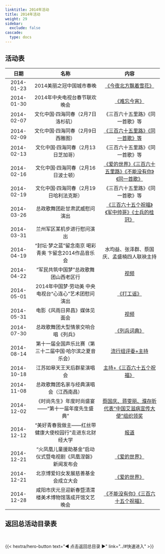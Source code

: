 ```yaml
---
linktitle: 2014年活动
title: 2014年活动
weight: 29
sidebar:
  exclude: false
cascade:
  type: docs
---
```


## 活动表

|日期|名称|内容|
|:-----:|:-----:|:-----:|
|2014-01-23|2014美丽之冠中国城市春晚|[《今夜北方飘着雪花》](../2014/20140123/)|
|2014-01-30|2014年中央电视台春节联欢晚会|[《难忘今宵》](../2014/20140130/)|
|2014-02-07|文化中国·四海同春（2月7日洛杉矶）|《三百六十五里路》《同一首歌》等|
|2014-02-09|文化中国·四海同春（2月9日西雅图）|[《三百六十五里路》《同一首歌》等](../2014/20140216/#西雅图站)|
|2014-02-13|文化中国·四海同春（2月13日芝加哥）|《三百六十五里路》《同一首歌》等|
|2014-02-16|文化中国·四海同春（2月16日波士顿）|[《爱的世界》《三百六十五里路》《不能没有你》《同一首歌》](../2014/20140216/#波士顿站)|
|2014-02-19|文化中国·四海同春（2月19日哈利法克斯）|《三百六十五里路》《同一首歌》等|
|2014-03-26|总政歌舞团赴甘肃武威慰问演出|[《三百六十五个祝福》《军中帅哥》《士兵的桂冠》](http://mil.news.sina.com.cn/2014-04-13/0410773687.html)|
|2014-03-31|兰州军区某机步进行慰问演出||
|2014-04-19|“封坛·梦之蓝”留念南京 喝彩青奥 卞留念2014作品音乐会|水均益、张泽群、蔡国庆、孟盛楠四人联袂主持|
|2014-04-22|“军民共筑中国梦”总政歌舞团山西老区行|[视频](../2014/20140422/)|
|2014-05-01|2014年中国梦·劳动美 中央电视台“心连心”艺术团慰问演出|[《打工谣》](../2014/20140501/)|
|2014-05-31|电影《风雨日昇昌》媒体见面会|[视频](../2014/20140531/)|
|2014-07-30|总政歌舞团大型情景交响合唱《列兵》|[《列兵词典》](../2014/20140730/)|
|2014-08-14|第十一届全国声乐比赛（第三十二届中国·哈尔滨之夏音乐会）|[流行组评委+主持](https://mp.weixin.qq.com/s/oQG0tG9oFjzsmZY1NGOhoA)|
|2014-10-18|江苏如皋天王天后群星演唱会|[主持+《三百六十五个祝福》](../2014/20141018/)|
|2014-11-08|总政歌舞团名家与经典演唱会（江西南昌）||
|2014-12-02|《时尚先生》年度时尚盛宴——“第十一届年度先生盛典”|[蔡国庆、蒋雯丽、濮存昕代表“中国艾滋病宣传大使”组织领奖](../2014/20141202/)|
|2014-12-12|“美好青春我做主——红丝带健康大使校园行”走进东北财经大学|[报道](https://mp.weixin.qq.com/s/wu__tnPOX4lgghharnNAMw)|
|2014-12-21|“火凤凰儿童援助基金”启动仪式暨电视剧《凤凰涅磐》新闻发布会|[《爱的世界》](https://www.chinanews.com/yl/2014/12-21/6897057.shtml)|
|2014-12-21|北京博爱妇女发展慈善基金会成立大会|[《爱的世界》](https://mp.weixin.qq.com/s/b18dLumtw2xLLUXQeFpk7A)|
|2014-12-28|咸阳市庆元旦迎新春暨清渭楼美术博物馆落成开馆文艺晚会|[《不能没有你》《三百六十五个祝福》](../2014/20141228/)|



## 返回总活动目录表

<br>

{{< hextra/hero-button text="◀ 点击返回总目录 ▶" link="../#快速进入" >}}